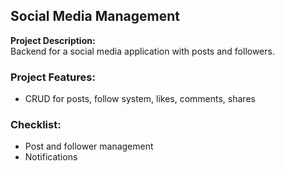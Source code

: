 ## Social Media Management

**Project Description:**  
Backend for a social media application with posts and followers.

### Project Features:
- CRUD for posts, follow system, likes, comments, shares

### Checklist:
- Post and follower management
- Notifications